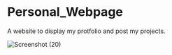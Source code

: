 
# Personal_Webpage
A website to display my protfolio and post my projects.
 
 ![Screenshot (20)](https://user-images.githubusercontent.com/71790703/123901042-df6bb400-d92f-11eb-907a-841c14489225.png)
